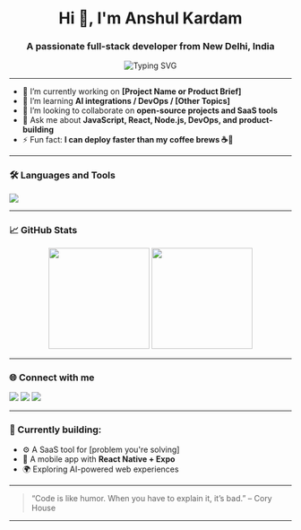 <h1 align="center">Hi 👋, I'm Anshul Kardam</h1>
<h3 align="center">A passionate full-stack developer from New Delhi, India</h3>

<p align="center">
  <img src="https://readme-typing-svg.demolab.com/?lines=Full-stack+Developer;Node.js+%2F+Next.js+Lover;Always+learning+new+techs&center=true&width=440&height=45" alt="Typing SVG" />
</p>

---

- 🔭 I’m currently working on **[Project Name or Product Brief]**
- 🌱 I’m learning **AI integrations / DevOps / [Other Topics]**
- 👯 I’m looking to collaborate on **open-source projects and SaaS tools**
- 💬 Ask me about **JavaScript, React, Node.js, DevOps, and product-building**
- ⚡ Fun fact: **I can deploy faster than my coffee brews ☕🚀**

---

### 🛠️ Languages and Tools

<p>
  <img src="https://skillicons.dev/icons?i=js,ts,react,nextjs,nodejs,express,python,fastapi,tailwind,figma,git,docker,mongodb,postgres" />
</p>

---

### 📈 GitHub Stats

<p align="center">
  <img src="https://github-readme-stats.vercel.app/api?username=anshulkardam&show_icons=true&theme=tokyonight" height="180" />
  <img src="https://github-readme-streak-stats.herokuapp.com/?user=anshulkardam&theme=tokyonight" height="180" />
</p>

---

### 🌐 Connect with me

<p>
  <a href="https://your-portfolio.com" target="_blank"><img src="https://img.shields.io/badge/Portfolio-000?style=for-the-badge&logo=vercel&logoColor=white" /></a>
  <a href="https://linkedin.com/in/your-linkedin" target="_blank"><img src="https://img.shields.io/badge/LinkedIn-0A66C2?style=for-the-badge&logo=linkedin&logoColor=white" /></a>
  <a href="mailto:your.email@example.com"><img src="https://img.shields.io/badge/Email-D14836?style=for-the-badge&logo=gmail&logoColor=white" /></a>
</p>

---

### 🧠 Currently building:
- ⚙️ A SaaS tool for [problem you're solving]
- 📱 A mobile app with **React Native + Expo**
- 🌍 Exploring AI-powered web experiences

---

> “Code is like humor. When you have to explain it, it’s bad.” – Cory House

---


